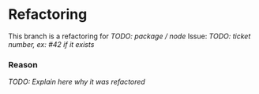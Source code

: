 # Refactoring
This branch is a refactoring for *TODO: package / node*
Issue: *TODO: ticket number, ex: #42 if it exists*

### Reason
*TODO: Explain here why it was refactored*
